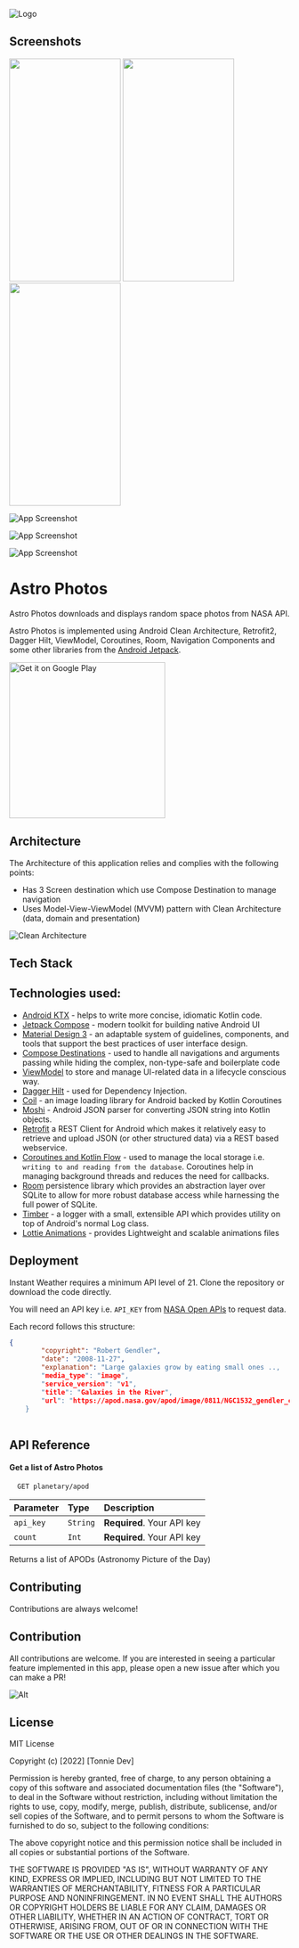 
![Logo](https://github.com/Tonnie-Dev/AsteroidsInCompose/blob/master/media/logo.png)


## Screenshots

<p float="left">
<img width="200" height="400" src="https://github.com/Tonnie-Dev/AsteroidsInCompose/blob/master/media/screenshot_1.png">
<img width="200" height="400" src="https://github.com/Tonnie-Dev/AsteroidsInCompose/blob/master/media/screenshot_2.png">
<img width="200" height="400" src="https://github.com/Tonnie-Dev/AsteroidsInCompose/blob/master/media/screenshot_3.png">
</p>

![App Screenshot](https://github.com/Tonnie-Dev/AsteroidsInCompose/blob/master/media/screenshot_1.png)

![App Screenshot](https://github.com/Tonnie-Dev/AsteroidsInCompose/blob/master/media/screenshot_2.png)

![App Screenshot](https://github.com/Tonnie-Dev/AsteroidsInCompose/blob/master/media/screenshot_3.png)
# Astro Photos

Astro Photos downloads and displays random space photos from NASA API.

Astro Photos is implemented using Android Clean Architecture, Retrofit2,
Dagger Hilt, ViewModel, Coroutines, Room, Navigation Components and some
other libraries from the [Android Jetpack](https://developer.android.com/jetpack). 


<a href='https://play.google.com/store/apps/details?id=com.uxstate'><img alt='Get it on Google Play' src='https://github.com/Tonnie-Dev/AsteroidsInCompose/blob/master/media/google_play_store%20_badge.png' width="280"/></a>
## Architecture
The Architecture of this application relies and complies with the following points:

* Has 3 Screen destination which use Compose Destination to manage navigation
* Uses Model-View-ViewModel (MVVM) pattern with Clean Architecture (data, domain and presentation)

![Clean Architecture](https://github.com/Tonnie-Dev/AsteroidsInCompose/blob/master/media/clean_architecture_diagram.png)
## Tech Stack

## Technologies used:

* [Android KTX](https://developer.android.com/kotlin/ktx) - helps to write more concise, idiomatic Kotlin code.
* [Jetpack Compose](https://developer.android.com/jetpack/compose) - modern toolkit for building native Android UI
* [Material Design 3](https://m3.material.io/) - an adaptable system of guidelines, components, and tools that support the best practices of user interface design.
* [Compose Destinations](https://github.com/raamcosta/compose-destinations) - used to handle all navigations and arguments passing while hiding the complex, non-type-safe and boilerplate code
* [ViewModel](https://developer.android.com/topic/libraries/architecture/viewmodel) to store and manage UI-related data in a lifecycle conscious way.
* [Dagger Hilt](https://dagger.dev/hilt/) - used for Dependency Injection.
* [Coil](https://coil-kt.github.io/coil/) - an image loading library for Android backed by Kotlin Coroutines
* [Moshi](https://github.com/square/moshi) - Android JSON parser for converting JSON string into Kotlin objects. 
* [Retrofit](https://square.github.io/retrofit/) a REST Client for Android which makes it relatively easy to retrieve and upload JSON (or other structured data) via a REST based webservice.
* [Coroutines and Kotlin Flow](https://kotlinlang.org/docs/reference/coroutines-overview.html) - used to manage the local storage i.e. `writing to and reading from the database`. Coroutines help in managing background threads and reduces the need for callbacks.
* [Room](https://developer.android.com/topic/libraries/architecture/room) persistence library which provides an abstraction layer over SQLite to allow for more robust database access while harnessing the full power of SQLite.
* [Timber](https://github.com/JakeWharton/timber) - a logger with a small, extensible API which provides utility on top of Android's normal Log class.
* [Lottie Animations](https://lottiefiles.com/) - provides Lightweight and scalable animations files
## Deployment

Instant Weather requires a minimum API level of 21. Clone the repository or download the code directly. 

You will need an API key i.e. `API_KEY` from [NASA Open APIs](https://api.nasa.gov/) to request data. 



Each record follows this structure:

````JSON
{
        "copyright": "Robert Gendler",
        "date": "2008-11-27",
        "explanation": "Large galaxies grow by eating small ones ..,
        "media_type": "image",
        "service_version": "v1",
        "title": "Galaxies in the River",
        "url": "https://apod.nasa.gov/apod/image/0811/NGC1532_gendler_c800.jpg"
    }
  
````
## API Reference

#### Get a list of Astro Photos

```http
  GET planetary/apod
```

| Parameter | Type     | Description                |
| :-------- | :------- | :------------------------- |
| `api_key` | `String` | **Required**. Your API key |
| `count` | `Int` | **Required**. Your API key |

Returns a list of APODs (Astronomy Picture of the Day)


## Contributing

Contributions are always welcome!

## Contribution
All contributions are welcome. If you are interested in seeing a particular feature implemented in this app, please open a new issue after which you can make a PR!

![Alt](https://repobeats.axiom.co/api/embed/84dfd3cd94832805dbcaa3569ec855d19e5c9401.svg "Repobeats analytics image")


## License

MIT License

Copyright (c) [2022] [Tonnie Dev]

Permission is hereby granted, free of charge, to any person obtaining a copy
of this software and associated documentation files (the "Software"), to deal
in the Software without restriction, including without limitation the rights
to use, copy, modify, merge, publish, distribute, sublicense, and/or sell
copies of the Software, and to permit persons to whom the Software is
furnished to do so, subject to the following conditions:

The above copyright notice and this permission notice shall be included in all
copies or substantial portions of the Software.

THE SOFTWARE IS PROVIDED "AS IS", WITHOUT WARRANTY OF ANY KIND, EXPRESS OR
IMPLIED, INCLUDING BUT NOT LIMITED TO THE WARRANTIES OF MERCHANTABILITY,
FITNESS FOR A PARTICULAR PURPOSE AND NONINFRINGEMENT. IN NO EVENT SHALL THE
AUTHORS OR COPYRIGHT HOLDERS BE LIABLE FOR ANY CLAIM, DAMAGES OR OTHER
LIABILITY, WHETHER IN AN ACTION OF CONTRACT, TORT OR OTHERWISE, ARISING FROM,
OUT OF OR IN CONNECTION WITH THE SOFTWARE OR THE USE OR OTHER DEALINGS IN THE
SOFTWARE.

